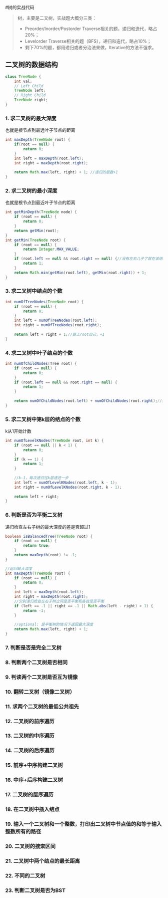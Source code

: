 #树的实战代码

>树，主要是二叉树，实战题大概分三类：
>* Preorder/Inorder/Postorder Traverse相关的题，递归和迭代，略占20%；
>* Levelorder Traverse相关的题（BFS），递归和迭代，略占10%；
>* 剩下70%的题，都用递归或者分治法来做，Iterative的方法不强求。

## 二叉树的数据结构
```java
class TreeNode {
    int val;
    // Left Child
    TreeNode left;
    // Right Child
    TreeNode right;
}
```

### 1. 求二叉树的最大深度
也就是根节点到最远叶子节点的距离
```java
int maxDepth(TreeNode root) {
    if(root == null) {
        return 0;
    }
    int left = maxDepth(root.left);
    int right = maxDepth(root.right);
    
    return Math.max(left, right) + 1; //递归的层数+1
}
```
### 2. 求二叉树的最小深度 
也就是根节点到最近叶子节点的距离
```java
int getMinDepth(TreeNode node) {
    if (root == null) {
        return 0;
    }
    return getMin(root);
}
int getMin(TreeNode root) {
    if (root == null) {
        return Integer.MAX_VALUE;
    }
    if (root.left == null && root.right == null) {//没有左右儿子了就在该结点处返回1
        return 1;
    }
    return Math.min(getMin(root.left), getMin(root.right)) + 1;
}
```
### 3. 求二叉树中结点的个数
```java
int numOfTreeNodes(TreeNode root) {
    if (root == null) {
        return 0;
    }
    int left = numOfTreeNodes(root.left);
    int right = numOfTreeNodes(root.right);
    
    return left + right + 1;//算上root自己，+1
}
```
### 4. 求二叉树中叶子结点的个数
```java
int numOfChildNodes(Tree root) {
    if (root == null) {
        return 0;
    }
    if (root.left == null && root.right == null) {
        return 1;
    }
    
    return numOfChildNodes(root.left) + numOfChildNodes(root.right);//这里就不用+1了
}
```
### 5. 求二叉树中第k层的结点的个数
k从1开始计数
```java
int numOfLevelKNodes(TreeNode root, int k) {
    if (root == null || k < 1) {
        return 0;
    }
    if (k == 1) {
        return 1;
    }
    
    //k-1，每次递归往k层递进一步
    int left = numOfLevelKNodes(root.left, k - 1);
    int right = numOfLevelKNodes(root.right, k - 1);
    
    return left + right;
}
```
### 6. 判断是否为平衡二叉树
递归检查左右子树的最大深度的差是否超过1
```java
boolean isBalancedTree(TreeNode root) {
    if (root == null) {
        return true;
    }
    return maxDepth(root) != -1;
}

//返回最大深度
int maxDepth(TreeNode root) {
    if (root == null) {
        return 0;
    }
    int left = maxDepth(root.left);
    int right = maxDepth(root.right);
    //分别递归检查左右子树之间是否平衡和各自是否平衡
    if (left == -1 || right == -1 || Math.abs(left - right) > 1) {
        return -1;
    }
    
    //optional: 是平衡树的情况下返回最大深度
    return Math.max(left, right) + 1;
}
```
### 7. 判断是否是完全二叉树

### 8. 判断两个二叉树是否相同
### 9. 判读两个二叉树是否互为镜像
### 10. 翻转二叉树（镜像二叉树）
### 11. 求两个二叉树的最低公共祖先
### 12. 二叉树的前序遍历
### 13. 二叉树的中序遍历
### 14. 二叉树的后序遍历
### 15. 前序+中序构建二叉树
### 16. 中序+后序构建二叉树
### 17. 二叉树的层序遍历
### 18. 在二叉树中插入结点
### 19. 输入一个二叉树和一个整数，打印出二叉树中节点值的和等于输入整数所有的路径
### 20. 二叉树的搜索区间
### 21. 二叉树中两个结点的最长距离
### 22. 不同的二叉树
### 23. 判断二叉树是否为BST
